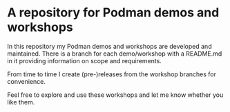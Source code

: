 # A repository for Podman demos and workshops

In this repository my Podman demos and workshops are developed and maintained.
There is a branch for each demo/workshop with a README.md in it providing information on scope and requirements.

From time to time I create (pre-)releases from the workshop branches for convenience.

Feel free to explore and use these workshops and let me know whether you like them.
